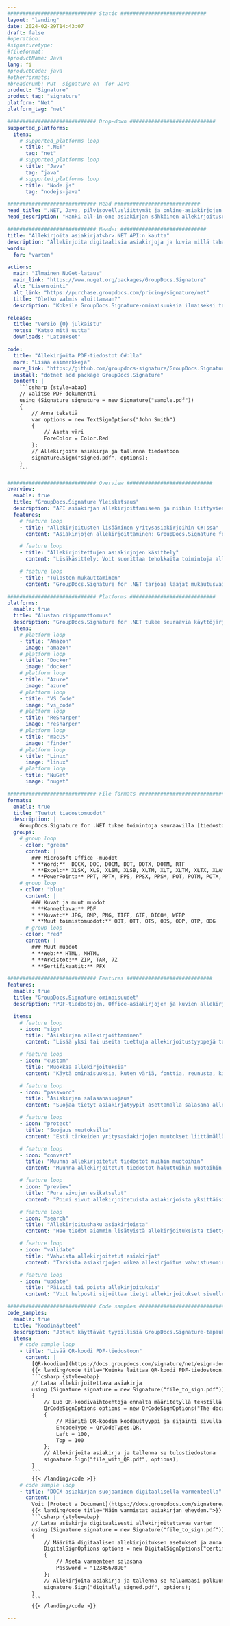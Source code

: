 ```yaml
---
############################# Static ############################
layout: "landing"
date: 2024-02-29T14:43:07
draft: false
#operation: 
#signaturetype: 
#fileformat: 
#productName: Java
lang: fi
#productCode: java
#otherformats: 
#breadcrumb: Put  signature on  for Java
product: "Signature"
product_tag: "signature"
platform: "Net"
platform_tag: "net"

############################# Drop-down ############################
supported_platforms:
  items:
    # supported_platforms loop
    - title: ".NET"
      tag: "net"
    # supported_platforms loop
    - title: "Java"
      tag: "java"
    # supported_platforms loop
    - title: "Node.js"
      tag: "nodejs-java"

############################# Head ############################
head_title: ".NET, Java, pilvisovellusliittymät ja online-asiakirjojen allekirjoitussovellukset"
head_description: "Hanki all-in-one asiakirjan sähköinen allekirjoitusratkaisu .NET-, Java- ja pilvipohjaisille sovelluksille. Allekirjoita yleisiä asiakirjamuotoja verkossa yksinkertaisella vedä ja pudota -ominaisuuden avulla"

############################# Header ############################
title: "Allekirjoita asiakirjat<br>.NET API:n kautta"
description: "Allekirjoita digitaalisia asiakirjoja ja kuvia millä tahansa alustalla käyttämällä ohjelmoijille ja loppukäyttäjille joustavia API- ja sovelluspohjaisia ​​ratkaisujamme."
words:
  for: "varten"

actions:
  main: "Ilmainen NuGet-lataus"
  main_link: "https://www.nuget.org/packages/GroupDocs.Signature"
  alt: "Lisensointi"
  alt_link: "https://purchase.groupdocs.com/pricing/signature/net"
  title: "Oletko valmis aloittamaan?"
  description: "Kokeile GroupDocs.Signature-ominaisuuksia ilmaiseksi tai pyydä lisenssi"

release:
  title: "Versio {0} julkaistu"
  notes: "Katso mitä uutta"
  downloads: "Lataukset"

code:
  title: "Allekirjoita PDF-tiedostot C#:lla"
  more: "Lisää esimerkkejä"
  more_link: "https://github.com/groupdocs-signature/GroupDocs.Signature-for-.NET"
  install: "dotnet add package GroupDocs.Signature"
  content: |
    ```csharp {style=abap}   
    // Valitse PDF-dokumentti
    using (Signature signature = new Signature("sample.pdf"))
    {
        // Anna tekstiä
        var options = new TextSignOptions("John Smith")
        {
            // Aseta väri
            ForeColor = Color.Red
        };
        // Allekirjoita asiakirja ja tallenna tiedostoon
        signature.Sign("signed.pdf", options);
    }
    ```

############################# Overview ############################
overview:
  enable: true
  title: "GroupDocs.Signature Yleiskatsaus"
  description: "API asiakirjan allekirjoittamiseen ja niihin liittyvien toimintojen suorittamiseen .NET-sovelluksissa"
  features:
    # feature loop
    - title: "Allekirjoitusten lisääminen yritysasiakirjoihin C#:ssa"
      content: "Asiakirjojen allekirjoittaminen: GroupDocs.Signature for .NET -sovelluksella voit lisätä PDF- ja Office-asiakirjoihin erilaisia ​​allekirjoituksia, kuten tekstiä, kuvia, viivakoodeja ja digitaalisia varmenteita. Tämän API:n avulla voit allekirjoittaa asiakirjasi lähes kaikilla tietotyypeillä, mukaan lukien piilotetut metatiedot."

    # feature loop
    - title: "Allekirjoitettujen asiakirjojen käsittely"
      content: "Lisäkäsittely: Voit suorittaa tehokkaita toimintoja allekirjoitetuille asiakirjoille GroupDocs.Signaturen avulla. Tämä sisältää olemassa olevien allekirjoitusten etsimisen yritysasiakirjoista ja niiden tarkistamisen tietyillä kriteereillä. Lisäksi voit hakea asiakirjan tietoja ja esikatsella sivuja tämän .NET API:n kautta."

    # feature loop
    - title: "Tulosten mukauttaminen"
      content: "GroupDocs.Signature for .NET tarjoaa laajat mukautusvaihtoehdot. Voit sijoittaa allekirjoitukset tarkasti mihin tahansa asiakirjan sivulle ja säätää niiden ulkoasua useiden asetusten avulla. Lisäksi tämä API tukee käsiteltyjen asiakirjojen tallentamista useissa tuetuissa muodoissa."

############################# Platforms ############################
platforms:
  enable: true
  title: "Alustan riippumattomuus"
  description: "GroupDocs.Signature for .NET tukee seuraavia käyttöjärjestelmiä, kehyksiä ja paketinhallintaohjelmia"
  items:
    # platform loop
    - title: "Amazon"
      image: "amazon"
    # platform loop
    - title: "Docker"
      image: "docker"
    # platform loop
    - title: "Azure"
      image: "azure"
    # platform loop
    - title: "VS Code"
      image: "vs_code"
    # platform loop
    - title: "ReSharper"
      image: "resharper"
    # platform loop
    - title: "macOS"
      image: "finder"
    # platform loop
    - title: "Linux"
      image: "linux"
    # platform loop
    - title: "NuGet"
      image: "nuget"

############################# File formats ############################
formats:
  enable: true
  title: "Tuetut tiedostomuodot"
  description: |
    GroupDocs.Signature for .NET tukee toimintoja seuraavilla [tiedostomuodoilla](https://docs.groupdocs.com/signature/net/supported-document-formats/).
  groups:
    # group loop
    - color: "green"
      content: |
        ### Microsoft Office -muodot
        * **Word:**  DOCX, DOC, DOCM, DOT, DOTX, DOTM, RTF
        * **Excel:** XLSX, XLS, XLSM, XLSB, XLTM, XLT, XLTM, XLTX, XLAM, SXC, SpreadsheetML
        * **PowerPoint:** PPT, PPTX, PPS, PPSX, PPSM, POT, POTM, POTX, PPTM
    # group loop
    - color: "blue"
      content: |
        ### Kuvat ja muut muodot
        * **Kannettava:** PDF
        * **Kuvat:** JPG, BMP, PNG, TIFF, GIF, DICOM, WEBP
        * **Muut toimistomuodot:** ODT, OTT, OTS, ODS, ODP, OTP, ODG
      # group loop
    - color: "red"
      content: |
        ### Muut muodot
        * **Web:** HTML, MHTML
        * **Arkistot:** ZIP, TAR, 7Z
        * **Sertifikaatit:** PFX

############################# Features ############################
features:
  enable: true
  title: "GroupDocs.Signature-ominaisuudet"
  description: "PDF-tiedostojen, Office-asiakirjojen ja kuvien allekirjoittaminen nopeasti ja tarkasti"

  items:
    # feature loop
    - icon: "sign"
      title: "Asiakirjan allekirjoittaminen"
      content: "Lisää yksi tai useita tuettuja allekirjoitustyyppejä tarkasti mihin tahansa määritettyyn paikkaan yritysasiakirjoissa."

    # feature loop
    - icon: "custom"
      title: "Muokkaa allekirjoituksia"
      content: "Käytä ominaisuuksia, kuten väriä, fonttia, reunusta, kiertoa jne., määrittääksesi allekirjoitusten ulkoasun."

    # feature loop
    - icon: "password"
      title: "Asiakirjan salasanasuojaus"
      content: "Suojaa tietyt asiakirjatyypit asettamalla salasana allekirjoituksen jälkeen."

    # feature loop
    - icon: "protect"
      title: "Suojaus muutoksilta"
      content: "Estä tärkeiden yritysasiakirjojen muutokset liittämällä allekirjoituksen digitaalisella varmenteella."

    # feature loop
    - icon: "convert"
      title: "Muunna allekirjoitetut tiedostot muihin muotoihin"
      content: "Muunna allekirjoitetut tiedostot haluttuihin muotoihin, kuten tallenna Word-asiakirja PDF-muodossa."

    # feature loop
    - icon: "preview"
      title: "Pura sivujen esikatselut"
      content: "Poimi sivut allekirjoitetuista asiakirjoista yksittäisinä kuvina tulevaa käsittelyä varten."

    # feature loop
    - icon: "search"
      title: "Allekirjoitushaku asiakirjoista"
      content: "Hae tiedot aiemmin lisätyistä allekirjoituksista tiettyihin asiakirjoihin."

    # feature loop
    - icon: "validate"
      title: "Vahvista allekirjoitetut asiakirjat"
      content: "Tarkista asiakirjojen oikea allekirjoitus vahvistusominaisuuksien avulla."

    # feature loop
    - icon: "update"
      title: "Päivitä tai poista allekirjoituksia"
      content: "Voit helposti sijoittaa tietyt allekirjoitukset sivulle, muokata niiden tekstiä tai poistaa ne ilman ongelmia."

############################# Code samples ############################
code_samples:
  enable: true
  title: "Koodinäytteet"
  description: "Jotkut käyttävät tyypillisiä GroupDocs.Signature-tapauksia .NET-toimintoihin"
  items:
    # code sample loop
    - title: "Lisää QR-koodi PDF-tiedostoon"
      content: |
        [QR-koodien](https://docs.groupdocs.com/signature/net/esign-document-with-qr-code-signature/) lisääminen PDF-dokumenttien tietyille sivuille voi parantaa liiketoimintaprosesseja. Alla on esimerkki QR-koodin lisäämisestä GroupDocs.Signaturen avulla.
        {{< landing/code title="Kuinka laittaa QR-koodi PDF-tiedostoon.">}}
        ```csharp {style=abap}
        // Lataa allekirjoitettava asiakirja
        using (Signature signature = new Signature("file_to_sign.pdf"))
        {
            // Luo QR-koodivaihtoehtoja ennalta määritetyllä tekstillä
            QrCodeSignOptions options = new QrCodeSignOptions("The document is approved by John Smith")
            {
                // Määritä QR-koodin koodaustyyppi ja sijainti sivulla
                EncodeType = QrCodeTypes.QR,
                Left = 100,
                Top = 100
            };
            // Allekirjoita asiakirja ja tallenna se tulostiedostona
            signature.Sign("file_with_QR.pdf", options);
        }
        ```
        {{< /landing/code >}}
    # code sample loop
    - title: "DOCX-asiakirjan suojaaminen digitaalisella varmenteella"
      content: |
        Voit [Protect a Document](https://docs.groupdocs.com/signature/net/esign-document-with-digital-signature/) käyttämällä digitaalisina varmenteina tallennettuja henkilökohtaisia ​​tai yrityksen allekirjoituksia. Tällaisia ​​suojattuja asiakirjoja ei voida muuttaa ilman allekirjoituksen mitätöintiä.
        {{< landing/code title="Näin varmistat asiakirjan eheyden.">}}
        ```csharp {style=abap}   
        // Lataa asiakirja digitaalisesti allekirjoitettavaa varten
        using (Signature signature = new Signature("file_to_sign.pdf"))
        {
            // Määritä digitaalisen allekirjoituksen asetukset ja anna polku varmennetiedostoon
            DigitalSignOptions options = new DigitalSignOptions("certificate.pfx")
            {
                // Aseta varmenteen salasana
                Password = "1234567890"
            };
            // Allekirjoita asiakirja ja tallenna se haluamaasi polkuun
            signature.Sign("digitally_signed.pdf", options);
        }
        ```
        {{< /landing/code >}}

---
```

